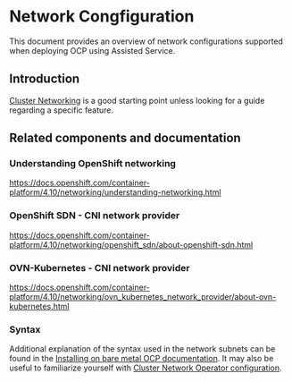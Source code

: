 # Network Congfiguration

This document provides an overview of network configurations supported when deploying OCP using Assisted Service.

## Introduction

[Cluster Networking](cluster-networking.md) is a good starting point unless looking for a guide regarding a specific feature.

## Related components and documentation

### Understanding OpenShift networking

https://docs.openshift.com/container-platform/4.10/networking/understanding-networking.html

### OpenShift SDN - CNI network provider

https://docs.openshift.com/container-platform/4.10/networking/openshift_sdn/about-openshift-sdn.html

### OVN-Kubernetes - CNI network provider

https://docs.openshift.com/container-platform/4.10/networking/ovn_kubernetes_network_provider/about-ovn-kubernetes.html

### Syntax

Additional explanation of the syntax used in the network subnets can be found in the [Installing on bare metal OCP documentation](https://docs.openshift.com/container-platform/4.10/installing/installing_bare_metal/installing-bare-metal-network-customizations.html#installation-configuration-parameters-network_installing-bare-metal-network-customizations). It may also be useful to familiarize yourself with [Cluster Network Operator configuration](https://docs.openshift.com/container-platform/4.10/networking/cluster-network-operator.html#nw-operator-cr-cno-object_cluster-network-operator).
